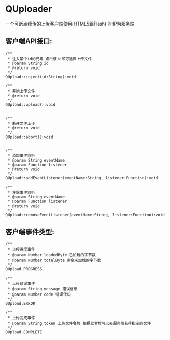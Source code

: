 QUploader
=========

一个可断点续传的上传客户端使用(HTML5跟Flash) PHP为服务端

客户端API接口:
-------------

    /**
     * 注入某个id的元素 点击该id即可选择上传文件
     * @param String id 
     * @return void
     */
    QUpload::inject(id:String):void

    /**
     * 开始上传文件
     * @return void
     */
    QUpload::upload():void


    /**
     * 断开文件上传
     * @return void
     */
    QUpload::abort():void


    /**
     * 添加事件监听
     * @param String eventName
     * @param Function listener
     * @return void
     */
    QUpload::addEventListener(eventName:String, listener:Function):void

    /**
     * 移除事件监听
     * @param String eventName
     * @param Function listener
     * @return void
     */
    QUpload::removeEventListener(eventName:String, listener:Function):void


客户端事件类型:
-------------
    
    /**
     * 上传进度事件
     * @param Number loadedByte 已加载的字节数
     * @param Number totalByte 剩余未加载的字节数
     */
    QUpload.PROGRESS

    /**
     * 上传错误事件
     * @param String message 错误信息
     * @param Number code 错误代码
     */
    QUpload.ERROR

    /**
     * 上传完成事件
     * @param String token 上传文件令牌 根据此令牌可以去服务端获得指定的文件
     */
    QUpload.COMPLETE

